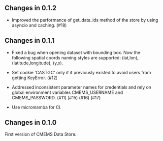 ## Changes in 0.1.2

- Improved the performance of get_data_ids method of the store by using asyncio and caching. (#18)


## Changes in 0.1.1

- Fixed a bug when opening dataset with bounding box. Now the following spatial coords naming styles are
  supported: (lat,lon), (latitude,longitude), (y,x).
- Set cookie 'CASTGC' only if it previously existed to avoid users from getting KeyError. (#12)

- Addressed inconsistent parameter names for credentials and rely on global environment variables
  CMEMS_USERNAME and CMEMS_PASSWORD.  (#11) (#15) (#16) (#17)

- Use micromamba for CI.

## Changes in 0.1.0

First version of CMEMS Data Store.
